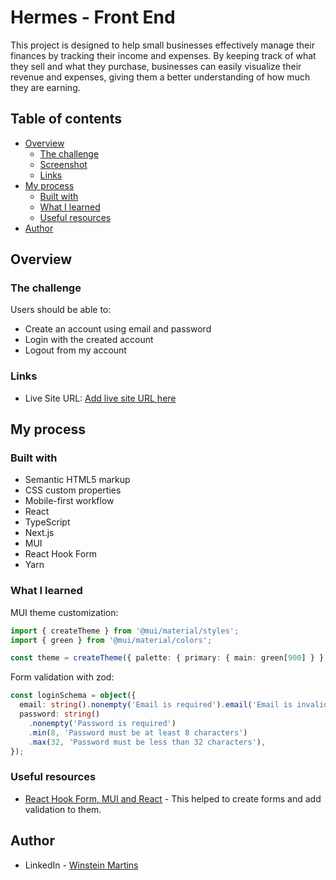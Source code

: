 # Hermes - Front End

This project is designed to help small businesses effectively manage their finances by tracking their income and expenses. By keeping track of what they sell and what they purchase, businesses can easily visualize their revenue and expenses, giving them a better understanding of how much they are earning.

## Table of contents

- [Overview](#overview)
  - [The challenge](#the-challenge)
  - [Screenshot](#screenshot)
  - [Links](#links)
- [My process](#my-process)
  - [Built with](#built-with)
  - [What I learned](#what-i-learned)
  - [Useful resources](#useful-resources)
- [Author](#author)

## Overview

### The challenge

Users should be able to:

- Create an account using email and password
- Login with the created account
- Logout from my account

### Links

- Live Site URL: [Add live site URL here](https://hermes-front.vercel.app/)

## My process

### Built with

- Semantic HTML5 markup
- CSS custom properties
- Mobile-first workflow
- React
- TypeScript
- Next.js
- MUI
- React Hook Form
- Yarn

### What I learned

MUI theme customization:

```ts
import { createTheme } from '@mui/material/styles';
import { green } from '@mui/material/colors';

const theme = createTheme({ palette: { primary: { main: green[900] } } });
```

Form validation with zod:

```ts
const loginSchema = object({
  email: string().nonempty('Email is required').email('Email is invalid'),
  password: string()
    .nonempty('Password is required')
    .min(8, 'Password must be at least 8 characters')
    .max(32, 'Password must be less than 32 characters'),
});
```

### Useful resources

- [React Hook Form, MUI and React](https://codevoweb.com/react-material-ui-and-react-hook-form-html-forms/) - This helped to create forms and add validation to them.

## Author

- LinkedIn - [Winstein Martins](https://www.linkedin.com/in/winstein-martins/)
